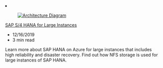 <!-- This file is automatically generated by build/architectures/build_index.py. Any updates will be lost. -->

<!-- markdownlint-disable MD033 -->

<li class="grid-item item-column" data-categories="Web Storage Compute ">
<article class="card">
    <div class="card-header has-margin-bottom-none" aria-hidden="true">
        <figure class="image diagram has-height-175 has-overflow-hidden level">
            <a href="/azure/architecture/solution-ideas/articles/sap-s4-hana-on-hli-with-ha-and-dr"><img src="/azure/architecture/browse/thumbs/sap-s4-hana-on-hli-with-ha-and-dr.png" class="diagram" alt="Architecture Diagram" data-linktype="relative-path"></a>
        </figure>
    </div>
    <div class="card-content">
        <a class="card-content-title has-margin-top-none" href="/azure/architecture/solution-ideas/articles/sap-s4-hana-on-hli-with-ha-and-dr">
            <p>SAP S/4 HANA for Large Instances</p>
        </a>
        <ul class="card-content-metadata">
            <li>12/16/2019</li>
            <li>3 min read</li>
        </ul>
        <p class="card-content-description">Learn more about SAP HANA on Azure for large instances that includes high reliability and disaster recovery. Find out how NFS storage is used for large instances of SAP HANA.</p>
        <div class="bottom-to-top-fade is-hidden-mobile"></div>
    </div>
</article>
</li>
